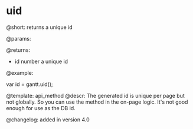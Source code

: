 uid
=============


@short:
	returns a unique id

@params:

@returns:

- id 		number		a unique id


@example:

var id = gantt.uid();

@template:	api_method
@descr:
The generated id is unique per page but not globally. 
So you can use the method in the on-page logic. It's not good enough for use as the DB id.


@changelog:
added in version 4.0